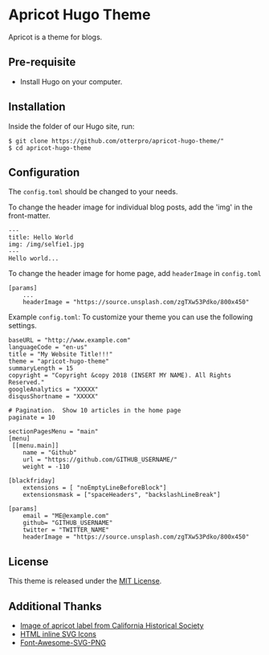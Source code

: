 # Apricot Hugo Theme

Apricot is a theme for blogs.

## Pre-requisite
* Install Hugo on your computer.

## Installation
Inside the folder of our Hugo site, run:

	$ git clone https://github.com/otterpro/apricot-hugo-theme/"
	$ cd apricot-hugo-theme

## Configuration
The `config.toml` should be changed to your needs.

To change the header image for individual blog posts, add the 'img' in the front-matter.

	---
	title: Hello World
	img: /img/selfie1.jpg
	---
	Hello world...

To change the header image for home page, add `headerImage` in `config.toml`

	[params]
		...
		headerImage = "https://source.unsplash.com/zgTXw53Pdko/800x450"

Example `config.toml`:
To customize your theme you can use the following settings.

	baseURL = "http://www.example.com"
	languageCode = "en-us"
	title = "My Website Title!!!"
	theme = "apricot-hugo-theme"
	summaryLength = 15
	copyright = "Copyright &copy 2018 (INSERT MY NAME). All Rights Reserved."
	googleAnalytics = "XXXXX"
	disqusShortname = "XXXXX"

	# Pagination.  Show 10 articles in the home page
	paginate = 10

	sectionPagesMenu = "main"
	[menu]
	 [[menu.main]]
	    name = "Github"
	    url = "https://github.com/GITHUB_USERNAME/"
	    weight = -110

	[blackfriday]
	    extensions = [ "noEmptyLineBeforeBlock"]
		extensionsmask = ["spaceHeaders", "backslashLineBreak"]

	[params]
		email = "ME@example.com"
		github= "GITHUB_USERNAME"
		twitter = "TWITTER_NAME"
		headerImage = "https://source.unsplash.com/zgTXw53Pdko/800x450"

## License
This theme is released under the [MIT License](https://github.com/otterpro/apricot-hugo-theme/blob/master/LICENSE.md).

## Additional Thanks
* [Image of apricot label from California Historical Society](https://flic.kr/p/rbYkYV)
* [HTML inline SVG Icons](http://codepen.io/ruandre/pen/howFi)
* [Font-Awesome-SVG-PNG](https://github.com/encharm/Font-Awesome-SVG-PNG)

